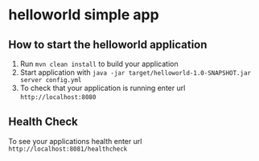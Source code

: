 # helloworld simple app

How to start the helloworld application
---

1. Run `mvn clean install` to build your application
1. Start application with `java -jar target/helloworld-1.0-SNAPSHOT.jar server config.yml`
1. To check that your application is running enter url `http://localhost:8080`

Health Check
---

To see your applications health enter url `http://localhost:8081/healthcheck`
